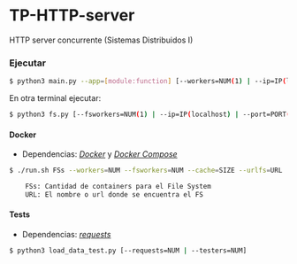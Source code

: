 # TP-HTTP-server

HTTP server concurrente (Sistemas Distribuidos I)

### Ejecutar

```bash
$ python3 main.py --app=[module:function] [--workers=NUM(1) | --ip=IP(localhost) | --port=PORT(8888) ]
```
En otra terminal ejecutar:

```bash
$ python3 fs.py [--fsworkers=NUM(1) | --ip=IP(localhost) | --port=PORT(8888) | --cache=SIZE(100 entries)]
```

#### Docker

- Dependencias: [_Docker_](https://docs.docker.com/install/) y [_Docker Compose_](https://docs.docker.com/compose/install/)

```bash
$ ./run.sh FSs --workers=NUM --fsworkers=NUM --cache=SIZE --urlfs=URL

	FSs: Cantidad de containers para el File System
	URL: El nombre o url donde se encuentra el FS
```

#### Tests

- Dependencias: [_requests_](http://www.python-requests.org/en/master/)

```bash
$ python3 load_data_test.py [--requests=NUM | --testers=NUM]
```


